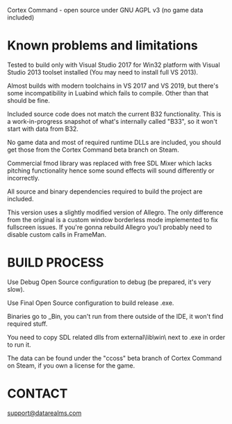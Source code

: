 Cortex Command - open source under GNU AGPL v3 (no game data included)

# Known problems and limitations #

Tested to build only with Visual Studio 2017 for Win32 platform with Visual Studio 2013 toolset installed (You may need to install full VS 2013).

Almost builds with modern toolchains in VS 2017 and VS 2019, but there's some incompatibility in Luabind which fails to compile. Other than that should be fine.

Included source code does not match the current B32 functionality. This is a work-in-progress snapshot of what's internally called "B33", so it won't start with data from B32.

No game data and most of required runtime DLLs are included, you should get those from the Cortex Command beta branch on Steam.

Commercial fmod library was replaced with free SDL Mixer which lacks pitching functionality hence some sound effects will sound differently or incorrectly.

All source and binary dependencies required to build the project are included.

This version uses a slightly modified version of Allegro. The only difference from the original is a custom window borderless mode implemented to fix fullscreen issues. If you're gonna rebuild Allegro you'l probably need to disable custom calls in FrameMan.


# BUILD PROCESS #


Use Debug Open Source configuration to debug (be prepared, it's very slow).

Use Final Open Source configuration to build release .exe.

Binaries go to _Bin, you can't run from there outside of the IDE, it won't find required stuff.

You need to copy SDL related dlls from external\lib\win\ next to .exe in order to run it.

The data can be found under the "ccoss" beta branch of Cortex Command on Steam, if you own a license for the game.


# CONTACT #

support@datarealms.com
